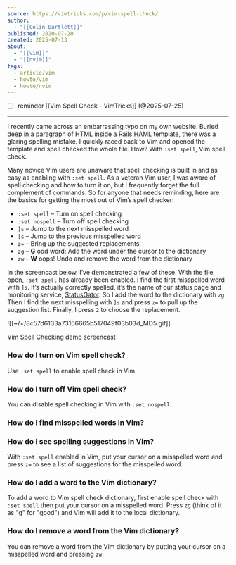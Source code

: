 ```yaml
---
source: https://vimtricks.com/p/vim-spell-check/
author:
  - "[[Colin Bartlett]]"
published: 2020-07-20
created: 2025-07-13
about:
  - "[[vim]]"
  - "[[nvim]]"
tags:
  - article/vim
  - howto/vim
  - howto/nvim
---
```

- [ ] reminder [[Vim Spell Check - VimTricks]] (@2025-07-25)
___
I recently came across an embarrassing typo on my own website. Buried deep in a paragraph of HTML inside a Rails HAML template, there was a glaring spelling mistake. I quickly raced back to Vim and opened the template and spell checked the whole file. How? With `:set spell`, Vim spell check.

Many novice Vim users are unaware that spell checking is built in and as easy as enabling with `:set spell`. As a veteran Vim user, I was aware of spell checking and how to turn it on, but I frequently forget the full complement of commands. So for anyone that needs reminding, here are the basics for getting the most out of Vim’s spell checker:

- `:set spell` – Turn on spell checking
- `:set nospell` – Turn off spell checking
- `]s` – Jump to the next misspelled word
- `[s` – Jump to the previous misspelled word
- `z=` – Bring up the suggested replacements
- `zg` – **G** ood word: Add the word under the cursor to the dictionary
- `zw` – **W** oops! Undo and remove the word from the dictionary

In the screencast below, I’ve demonstrated a few of these. With the file open, `:set spell` has already been enabled. I find the first misspelled word with `]s`. It’s actually correctly spelled, it’s the name of our status page and monitoring service, [StatusGator](https://statusgator.com/). So I add the word to the dictionary with `zg`. Then I find the next misspelling with `]s` and press `z=` to pull up the suggestion list. Finally, I press `2` to choose the replacement.

![[~/×/8c57d6133a73166665b517049f03b03d_MD5.gif]]

Vim Spell Checking demo screencast

### How do I turn on Vim spell check?

Use `:set spell` to enable spell check in Vim.

### How do I turn off Vim spell check?

You can disable spell checking in Vim with `:set nospell`.

### How do I find misspelled words in Vim?

### How do I see spelling suggestions in Vim?

With `:set spell` enabled in Vim, put your cursor on a misspelled word and press `z=` to see a list of suggestions for the misspelled word.

### How do I add a word to the Vim dictionary?

To add a word to Vim spell check dictionary, first enable spell check with `:set spell` then put your cursor on a misspelled word. Press `zg` (think of it as "g" for "good") and Vim will add it to the local dictionary.

### How do I remove a word from the Vim dictionary?

You can remove a word from the Vim dictionary by putting your cursor on a misspelled word and pressing `zw`.
